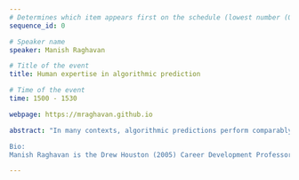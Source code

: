 ```yaml
---
# Determines which item appears first on the schedule (lowest number (0) appears first)
sequence_id: 0

# Speaker name
speaker: Manish Raghavan 

# Title of the event
title: Human expertise in algorithmic prediction 

# Time of the event
time: 1500 - 1530

webpage: https://mraghavan.github.io

abstract: "In many contexts, algorithmic predictions perform comparably to human expert judgement. However, there are plenty of good reasons to want humans to remain involved in decision-making. Here, we explore one such reason: humans can access information that algorithms cannot. For example, in medical settings, algorithms may be used to assess pathologies based on fixed data, but doctors may directly examine patients. We build a framework to incorporate expert judgements to distinguish between instances that are algorithmically indistinguishable, with the goal of producing predictions that outperform both humans and algorithms in isolation. We evaluate our methods on clinical risk prediction contexts, finding that while algorithms outperform humans on average, humans add valuable information in identifiable cases.

Bio:
Manish Raghavan is the Drew Houston (2005) Career Development Professor at the MIT Sloan School of Management and Department of Electrical Engineering and Computer Science. Before that, he was a postdoctoral fellow at the Harvard Center for Research on Computation and Society (CRCS). His research centers on the societal impacts of algorithmic decision making."

---
```

